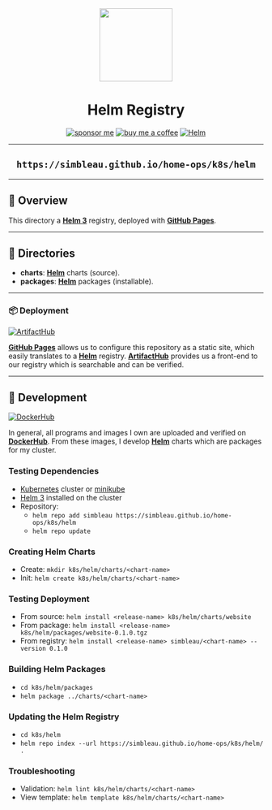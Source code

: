 <div align="center">

<img src="https://helm.sh/img/helm.svg" align="center" width="144px" height="144px"/>

# Helm Registry
[![sponsor me](https://img.shields.io/badge/sponsor-30363D?style=for-the-badge&logo=GitHub-Sponsors&logoColor=#white)](https://github.com/sponsors/simbleau)
[![buy me a coffee](https://img.shields.io/badge/Buy_Me_A_Coffee-FFDD00?style=for-the-badge&logo=buy-me-a-coffee&logoColor=black)](https://buymeacoffee.com/simbleau)
[![Helm](https://img.shields.io/badge/Helm%203-0f1689?style=for-the-badge&logo=helm&logoColor=white)](https://helm.sh)

---
## `https://simbleau.github.io/home-ops/k8s/helm`
---

</div>

## 📖 Overview

This directory a [__Helm 3__](https://helm.sh) registry, deployed with [__GitHub Pages__](https://pages.github.com/).

---

## 📁 Directories

- **charts**: [__Helm__](https://helm.sh) charts (source).
- **packages**: [__Helm__](https://helm.sh) packages (installable).

---

### 📦 Deployment
[![ArtifactHub](https://img.shields.io/endpoint?url=https://artifacthub.io/badge/repository/simbleau&style=for-the-badge)](https://artifacthub.io/packages/search?user=simbleau)

[__GitHub Pages__](https://pages.github.com/) allows us to configure this repository as a static site, which easily translates to a [__Helm__](https://helm.sh) registry. [__ArtifactHub__](https://artifacthub.io) provides us a front-end to our registry which is searchable and can be verified.

---

## 🧰 Development
[![DockerHub](https://img.shields.io/badge/DockerHub-simbleau-2496ed?style=for-the-badge&logo=docker&logoColor=white)](https://hub.docker.com/u/simbleau)

In general, all programs and images I own are uploaded and verified on [__DockerHub__](https://hub.docker.com). From these images, I develop [__Helm__](https://helm.sh) charts which are packages for my cluster.

### Testing Dependencies
- [Kubernetes](https://kubernetes.io/) cluster or [minikube](https://minikube.sigs.k8s.io/)
- [Helm 3](https://helm.sh/) installed on the cluster
- Repository:
  - `helm repo add simbleau https://simbleau.github.io/home-ops/k8s/helm`
  - `helm repo update`

### Creating Helm Charts
- Create: `mkdir k8s/helm/charts/<chart-name>`
- Init: `helm create k8s/helm/charts/<chart-name>`

### Testing Deployment
- From source: `helm install <release-name> k8s/helm/charts/website`
- From package: `helm install <release-name> k8s/helm/packages/website-0.1.0.tgz`
- From registry: `helm install <release-name> simbleau/<chart-name> --version 0.1.0`

### Building Helm Packages
- `cd k8s/helm/packages`
- `helm package ../charts/<chart-name>`

### Updating the Helm Registry
- `cd k8s/helm`
- `helm repo index --url https://simbleau.github.io/home-ops/k8s/helm/ .`

### Troubleshooting
- Validation: `helm lint k8s/helm/charts/<chart-name>`
- View template: `helm template k8s/helm/charts/<chart-name>`
